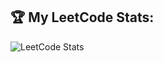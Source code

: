 ## 🏆 My LeetCode Stats:

![LeetCode Stats](https://leetcard.jacoblin.cool/<ashutoshjha2022>?theme=light&font=Karma&ext=heatmap)
